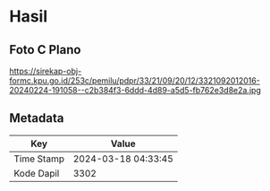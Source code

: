 # Hasil

## Foto C Plano

https://sirekap-obj-formc.kpu.go.id/253c/pemilu/pdpr/33/21/09/20/12/3321092012016-20240224-191058--c2b384f3-6ddd-4d89-a5d5-fb762e3d8e2a.jpg


## Metadata

| Key        | Value               |
| ---------- | ------------------- |
| Time Stamp | 2024-03-18 04:33:45 |
| Kode Dapil | 3302                |



